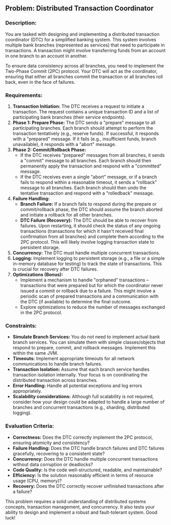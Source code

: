 ## Problem: Distributed Transaction Coordinator

### Description:

You are tasked with designing and implementing a distributed transaction coordinator (DTC) for a simplified banking system. This system involves multiple bank branches (represented as services) that need to participate in transactions. A transaction might involve transferring funds from an account in one branch to an account in another.

To ensure data consistency across all branches, you need to implement the Two-Phase Commit (2PC) protocol. Your DTC will act as the coordinator, ensuring that either all branches commit the transaction or all branches roll back, even in the face of failures.

### Requirements:

1.  **Transaction Initiation:** The DTC receives a request to initiate a transaction. The request contains a unique transaction ID and a list of participating bank branches (their service endpoints).
2.  **Phase 1: Prepare Phase:** The DTC sends a "prepare" message to all participating branches. Each branch should attempt to perform the transaction tentatively (e.g., reserve funds). If successful, it responds with a "prepared" message. If it fails (e.g., insufficient funds, branch unavailable), it responds with a "abort" message.
3.  **Phase 2: Commit/Rollback Phase:**
    *   If the DTC receives "prepared" messages from all branches, it sends a "commit" message to all branches. Each branch should then permanently apply the transaction and respond with a "committed" message.
    *   If the DTC receives even a single "abort" message, or if a branch fails to respond within a reasonable timeout, it sends a "rollback" message to all branches. Each branch should then undo the tentative transaction and respond with a "rolledback" message.
4.  **Failure Handling:**
    *   **Branch Failure:** If a branch fails to respond during the prepare or commit/rollback phase, the DTC should assume the branch aborted and initiate a rollback for all other branches.
    *   **DTC Failure (Recovery):** The DTC should be able to recover from failures. Upon restarting, it should check the status of any ongoing transactions (transactions for which it hasn't received final confirmation from all branches) and complete them according to the 2PC protocol. This will likely involve logging transaction state to persistent storage.
5.  **Concurrency:** The DTC must handle multiple concurrent transactions.
6.  **Logging:** Implement logging to persistent storage (e.g., a file or a simple in-memory database for testing) to track the state of transactions. This is crucial for recovery after DTC failures.
7.  **Optimizations (Bonus):**
    *   Implement a mechanism to handle "orphaned" transactions – transactions that were prepared but for which the coordinator never issued a commit or rollback due to a failure. This might involve a periodic scan of prepared transactions and a communication with the DTC (if available) to determine the final outcome.
    *   Explore optimizations to reduce the number of messages exchanged in the 2PC protocol.

### Constraints:

*   **Simulate Branch Services:** You do not need to implement actual bank branch services. You can simulate them with simple classes/objects that respond to prepare, commit, and rollback messages. Implement this within the same JVM.
*   **Timeouts:** Implement appropriate timeouts for all network communications to handle branch failures.
*   **Transaction Isolation:** Assume that each branch service handles transaction isolation internally. Your focus is on coordinating the distributed transaction across branches.
*   **Error Handling:** Handle all potential exceptions and log errors appropriately.
*   **Scalability considerations:** Although full scalability is not required, consider how your design could be adapted to handle a large number of branches and concurrent transactions (e.g., sharding, distributed logging).

### Evaluation Criteria:

*   **Correctness:** Does the DTC correctly implement the 2PC protocol, ensuring atomicity and consistency?
*   **Failure Handling:** Does the DTC handle branch failures and DTC failures gracefully, recovering to a consistent state?
*   **Concurrency:** Does the DTC handle multiple concurrent transactions without data corruption or deadlocks?
*   **Code Quality:** Is the code well-structured, readable, and maintainable?
*   **Efficiency:** Is the solution reasonably efficient in terms of resource usage (CPU, memory)?
*   **Recovery:** Does the DTC correctly recover unfinished transactions after a failure?

This problem requires a solid understanding of distributed systems concepts, transaction management, and concurrency. It also tests your ability to design and implement a robust and fault-tolerant system. Good luck!
